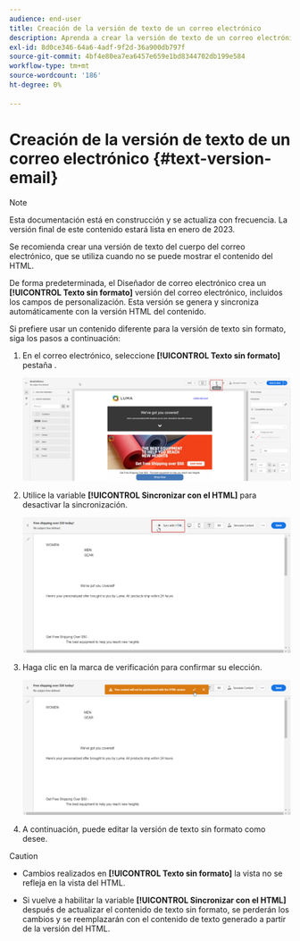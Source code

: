 ```yaml
---
audience: end-user
title: Creación de la versión de texto de un correo electrónico
description: Aprenda a crear la versión de texto de un correo electrónico
exl-id: 8d0ce346-64a6-4adf-9f2d-36a900db797f
source-git-commit: 4bf4e80ea7ea6457e659e1bd8344702db199e584
workflow-type: tm+mt
source-wordcount: '186'
ht-degree: 0%

---
```


# Creación de la versión de texto de un correo electrónico {#text-version-email}

>[!NOTE]
>
>Esta documentación está en construcción y se actualiza con frecuencia. La versión final de este contenido estará lista en enero de 2023.

Se recomienda crear una versión de texto del cuerpo del correo electrónico, que se utiliza cuando no se puede mostrar el contenido del HTML.

De forma predeterminada, el Diseñador de correo electrónico crea un **[!UICONTROL Texto sin formato]** versión del correo electrónico, incluidos los campos de personalización. Esta versión se genera y sincroniza automáticamente con la versión HTML del contenido.

Si prefiere usar un contenido diferente para la versión de texto sin formato, siga los pasos a continuación:

1. En el correo electrónico, seleccione **[!UICONTROL Texto sin formato]** pestaña .

   ![](assets/text_version_3.png)

1. Utilice la variable **[!UICONTROL Sincronizar con el HTML]** para desactivar la sincronización.

   ![](assets/text_version_1.png)

1. Haga clic en la marca de verificación para confirmar su elección.

   ![](assets/text_version_2.png)

1. A continuación, puede editar la versión de texto sin formato como desee.

>[!CAUTION]
>
>* Cambios realizados en **[!UICONTROL Texto sin formato]** la vista no se refleja en la vista del HTML.
>
>* Si vuelve a habilitar la variable **[!UICONTROL Sincronizar con el HTML]** después de actualizar el contenido de texto sin formato, se perderán los cambios y se reemplazarán con el contenido de texto generado a partir de la versión del HTML.

